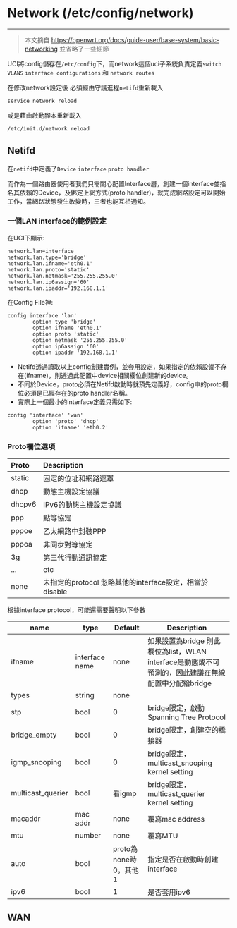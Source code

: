# Network (/etc/config/network)

---------------------------

> 本文摘自 https://openwrt.org/docs/guide-user/base-system/basic-networking 並省略了一些細節
> 

UCI將config儲存在`/etc/config`下，而network這個uci子系統負責定義`switch VLANS` `interface configurations` 和 `network routes` 

在修改network設定後 必須經由守護進程`netifd`重新載入
```bash
service network reload
```
或是藉由啟動腳本重新載入
```bash
/etc/init.d/network reload
```
## Netifd

在`netifd`中定義了`Device` `interface` `proto handler` 

而作為一個路由器使用者我們只需關心配置Interface層，創建一個interface並指名其依賴的Device，及綁定上網方式(proto handler)，就完成網路設定可以開始工作，當網路狀態發生改變時，三者也能互相通知。

### 一個LAN interface的範例設定
在UCI下顯示:
```
network.lan=interface
network.lan.type='bridge'
network.lan.ifname='eth0.1'
network.lan.proto='static'
network.lan.netmask='255.255.255.0'
network.lan.ip6assign='60'
network.lan.ipaddr='192.168.1.1'
```
在Config File裡:
```
config interface 'lan'
        option type 'bridge'
        option ifname 'eth0.1'
        option proto 'static'
        option netmask '255.255.255.0'
        option ip6assign '60'
        option ipaddr '192.168.1.1'
```

* Netifd透過讀取以上config創建實例，並套用設定，如果指定的依賴設備不存在(ifname)，則透過此配置中device相關欄位創建新的device。
* 不同於Device，proto必須在Netifd啟動時就預先定義好，config中的proto欄位必須是已經存在的proto handler名稱。
* 實際上一個最小的interface定義只需如下:

```
config 'interface' 'wan'
        option 'proto' 'dhcp'
        option 'ifname' 'eth0.2'
```
### Proto欄位選項

| Proto | Description |
| :--- | :---------- |
|static | 固定的位址和網路遮罩 |
|dhcp|動態主機設定協議|
|dhcpv6|IPv6的動態主機設定協議|
|ppp|點等協定|
|pppoe|乙太網路中封裝PPP|
|pppoa|非同步對等協定|
|3g|第三代行動通訊協定|
|...|etc|
|none|未指定的protocol 忽略其他的interface設定，相當於disable|

根據interface protocol，可能還需要聲明以下參數

| name | type | Default | Description |
| ---- | ---- | ---- | ---- |
|ifname|interface name|none|如果設置為bridge 則此欄位為list，WLAN interface是動態或不可預測的，因此建議在無線配置中分配給bridge|
|types|string|none| |
| stp |bool|0|bridge限定，啟動Spanning Tree Protocol|
|bridge_empty|bool|0|bridge限定，創建空的橋接器|
|igmp_snooping|bool|0|bridge限定，multicast_snooping kernel setting |
|multicast_querier|bool|看igmp|bridge限定，multicast_querier  kernel setting|
|macaddr|mac addr|none|覆寫mac address|
|mtu|number|none|覆寫MTU|
|auto|bool|proto為none時0，其他1|指定是否在啟動時創建interface|
|ipv6|bool|1|是否套用ipv6|

## WAN








